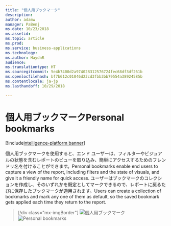 ```yaml
---
title: "個人用ブックマーク"
description: 
author: adamw
manager: PaBenj
ms.date: 10/23/2018
ms.assetid: 
ms.topic: article
ms.prod: 
ms.service: business-applications
ms.technology: 
ms.author: HaydnR
audience: 
ms.translationtype: HT
ms.sourcegitcommit: 5e4b7400d2a974028312576724fec68df3df261b
ms.openlocfilehash: bf7b612c01046d23cd3fbb3bb79554a38924585b
ms.contentlocale: ja-jp
ms.lasthandoff: 10/29/2018

---
```

# <a name="personal-bookmarks"></a><span data-ttu-id="34e1d-102">個人用ブックマーク</span><span class="sxs-lookup"><span data-stu-id="34e1d-102">Personal bookmarks</span></span>

[!include[intelligence-platform banner](../../includes/intelligence-platform.md)]

<span data-ttu-id="34e1d-103">個人用ブックマークを使用すると、エンド ユーザーは、フィルターやビジュアルの状態を含むレポートのビューを取り込み、簡単にアクセスするためのフレンドリ名を付けることができます。</span><span class="sxs-lookup"><span data-stu-id="34e1d-103">Personal bookmarks enable end users to capture a view of the report, including filters and the state of visuals, and give it a friendly name for quick access.</span></span> <span data-ttu-id="34e1d-104">ユーザーはブックマークのコレクションを作成し、そのいずれかを既定としてマークできるので、レポートに戻るたびに保存したブックマークが適用されます。</span><span class="sxs-lookup"><span data-stu-id="34e1d-104">Users can create a collection of bookmarks and mark any one of them as default, so the saved bookmark gets applied each time they return to the report.</span></span>

> [!div class="mx-imgBorder"]
> <span data-ttu-id="34e1d-105">![個人用ブックマーク](media/personal-bookmarks.jpg "個人用ブックマーク")</span><span class="sxs-lookup"><span data-stu-id="34e1d-105">![Personal bookmarks](media/personal-bookmarks.jpg "Personal bookmarks")</span></span>

